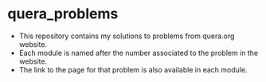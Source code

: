quera_problems
===============

* This repository contains my solutions to problems from quera.org website.
* Each module is named after the number associated to the problem in the website.
* The link to the page for that problem is also available in each module.
